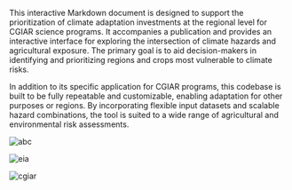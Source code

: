 This interactive Markdown document is designed to support the prioritization of climate adaptation investments at the regional level for CGIAR science programs. It accompanies a publication and provides an interactive interface for exploring the intersection of climate hazards and agricultural exposure. The primary goal is to aid decision-makers in identifying and prioritizing regions and crops most vulnerable to climate risks.

In addition to its specific application for CGIAR programs, this codebase is built to be fully repeatable and customizable, enabling adaptation for other purposes or regions. By incorporating flexible input datasets and scalable hazard combinations, the tool is suited to a wide range of agricultural and environmental risk assessments.

![abc](https://github.com/user-attachments/assets/f2960fe9-715e-480f-945a-f7548988ad8f)

![eia](https://github.com/user-attachments/assets/8f714333-1506-4d4a-8179-7b374b8b6f39)

![cgiar](https://github.com/user-attachments/assets/c5dc44e4-7cd1-4d16-9904-e959fb044d1f)
